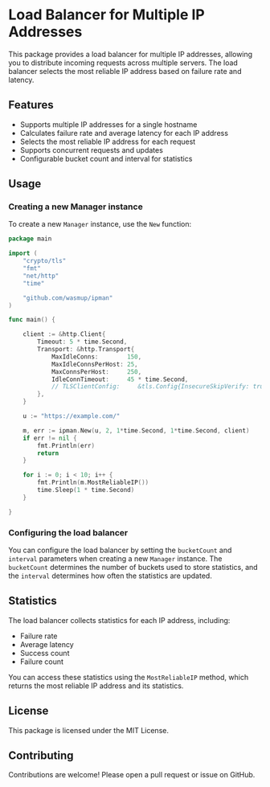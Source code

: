 **Load Balancer for Multiple IP Addresses**
=============================================

This package provides a load balancer for multiple IP addresses, allowing you to distribute incoming requests across multiple servers. The load balancer selects the most reliable IP address based on failure rate and latency.

**Features**
------------

* Supports multiple IP addresses for a single hostname
* Calculates failure rate and average latency for each IP address
* Selects the most reliable IP address for each request
* Supports concurrent requests and updates
* Configurable bucket count and interval for statistics

**Usage**
-----

### Creating a new Manager instance

To create a new `Manager` instance, use the `New` function:
```go
package main

import (
	"crypto/tls"
	"fmt"
	"net/http"
	"time"

	"github.com/wasmup/ipman"
)

func main() {

	client := &http.Client{
		Timeout: 5 * time.Second,
		Transport: &http.Transport{
			MaxIdleConns:        150,
			MaxIdleConnsPerHost: 25,
			MaxConnsPerHost:     250,
			IdleConnTimeout:     45 * time.Second,
			// TLSClientConfig:     &tls.Config{InsecureSkipVerify: true},
		},
	}

	u := "https://example.com/"

	m, err := ipman.New(u, 2, 1*time.Second, 1*time.Second, client)
	if err != nil {
		fmt.Println(err)
		return
	}

	for i := 0; i < 10; i++ {
		fmt.Println(m.MostReliableIP())
		time.Sleep(1 * time.Second)
	}

}

```

### Configuring the load balancer

You can configure the load balancer by setting the `bucketCount` and `interval` parameters when creating a new `Manager` instance. The `bucketCount` determines the number of buckets used to store statistics, and the `interval` determines how often the statistics are updated.

**Statistics**
-------------

The load balancer collects statistics for each IP address, including:

* Failure rate
* Average latency
* Success count
* Failure count

You can access these statistics using the `MostReliableIP` method, which returns the most reliable IP address and its statistics.

**License**
-------

This package is licensed under the MIT License.

**Contributing**
------------

Contributions are welcome! Please open a pull request or issue on GitHub.
